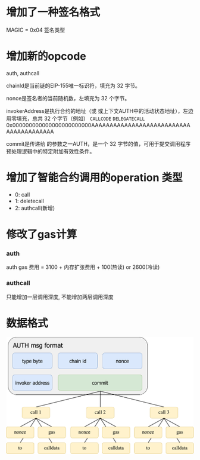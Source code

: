 # 增加了一种签名格式

MAGIC = 0x04 签名类型

# 增加新的opcode

auth, authcall

chainId是当前链的EIP-155唯一标识符，填充为 32 字节。

nonce是签名者的当前随机数，左填充为 32 个字节。

invokerAddress是执行合约的地址（或 或上下文AUTH中的活动状态地址），左边用零填充，总共 32 个字节（例如） `CALLCODE` `DELEGATECALL` 0x000000000000000000000000AAAAAAAAAAAAAAAAAAAAAAAAAAAAAAAAAAAAAAAA

commit是传递给 的参数之一AUTH，是一个 32 字节的值，可用于提交调用程序预处理逻辑中的特定附加有效性条件。


# 增加了智能合约调用的operation 类型

- 0: call
- 1: deletecall
- 2: authcall(新增)

# 修改了gas计算

### auth
auth gas 费用 = 3100 + 内存扩张费用 + 100(热读) or 2600(冷读)

### authcall
只能增加一层调用深度, 不能增加两层调用深度

# 数据格式

![fff](https://github.com/ethereum/EIPs/raw/master/assets/eip-3074/auth-msg-multi-call.png)